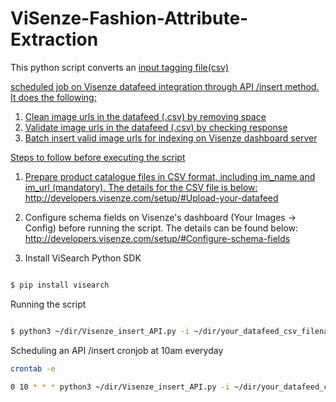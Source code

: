 # ViSenze-Fashion-Attribute-Extraction
This python script converts an <ins>input tagging file(csv)<a href="https://www.dropbox.com/s/qm7h8fwujnpq15t/example_input.csv?dl=0" download="example_input.csv"></ins>

scheduled job on Visenze datafeed integration through API /insert method. It does the following: 
1. Clean image urls in the datafeed (.csv) by removing space
2. Validate image urls in the datafeed (.csv) by checking response
3. Batch insert valid image urls for indexing on Visenze dashboard server 

Steps to follow before executing the script
1. Prepare product catalogue files in CSV format, including im_name and im_url (mandatory). The details for the CSV file is below:
http://developers.visenze.com/setup/#Upload-your-datafeed

2. Configure schema fields on Visenze's dashboard (Your Images -> Config) before running the script. The details can be found below: 
http://developers.visenze.com/setup/#Configure-schema-fields

3. Install ViSearch Python SDK
```bash

$ pip install visearch

```

Running the script
```bash

$ python3 ~/dir/Visenze_insert_API.py -i ~/dir/your_datafeed_csv_filename -u your_Visenze_dashboard_admin_Access_Key -p your_Visenze_dashboard_admin_Secret_Key  

```

Scheduling an API /insert cronjob at 10am everyday 
```bash
crontab -e
```
```bash
0 10 * * * python3 ~/dir/Visenze_insert_API.py -i ~/dir/your_datafeed_csv_filename -u your_Visenze_dashboard_admin_Access_Key -p your_Visenze_dashboard_admin_Secret_Key  
```
